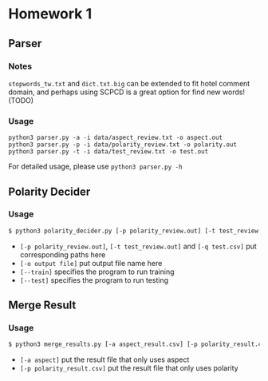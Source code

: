 # Homework 1


## Parser

### Notes

`stopwords_tw.txt` and `dict.txt.big` can be extended to fit hotel comment domain,
and perhaps using SCPCD is a great option for find new words! (TODO)

### Usage

```
python3 parser.py -a -i data/aspect_review.txt -o aspect.out
python3 parser.py -p -i data/polarity_review.txt -o polarity.out
python3 parser.py -t -i data/test_review.txt -o test.out
```

For detailed usage, please use `python3 parser.py -h`


## Polarity Decider

### Usage

```bash
$ python3 polarity_decider.py [-p polarity_review.out] [-t test_review.out] [-q test.csv] [-o output file] [--train] [--test]
```

* `[-p polarity_review.out]`, `[-t test_review.out]` and `[-q test.csv]` put corresponding paths here
* `[-o output file]` put output file name here
* `[--train]` specifies the program to run training
* `[--test]` specifies the program to run testing


## Merge Result

### Usage

```bash
$ python3 merge_results.py [-a aspect_result.csv] [-p polarity_result.csv]
```

* `[-a aspect]` put the result file that only uses aspect
* `[-p polarity_result.csv]` put the result file that only uses polarity

